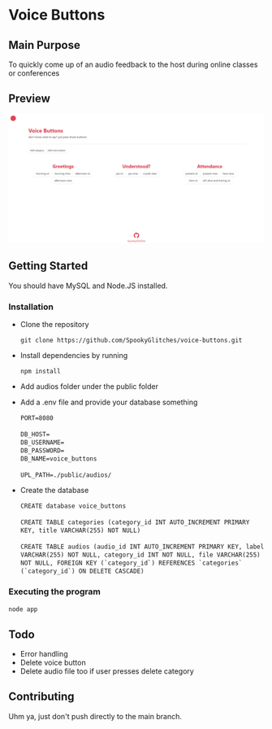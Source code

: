 # Voice Buttons

## Main Purpose

To quickly come up of an audio feedback to the host during online classes or conferences 

## Preview 

![](public/images/preview.png)

## Getting Started

You should have MySQL and Node.JS installed.

### Installation

* Clone the repository  
    ```
    git clone https://github.com/SpookyGlitches/voice-buttons.git
    ```

* Install dependencies by running
    ```
    npm install
    ```
* Add audios folder under the public folder
* Add a .env file and provide your database something
    ```
    PORT=8080

    DB_HOST=
    DB_USERNAME=
    DB_PASSWORD=
    DB_NAME=voice_buttons

    UPL_PATH=./public/audios/
    ```
* Create the database
    ```
    CREATE database voice_buttons

    CREATE TABLE categories (category_id INT AUTO_INCREMENT PRIMARY KEY, title VARCHAR(255) NOT NULL)

    CREATE TABLE audios (audio_id INT AUTO_INCREMENT PRIMARY KEY, label VARCHAR(255) NOT NULL, category_id INT NOT NULL, file VARCHAR(255) NOT NULL, FOREIGN KEY (`category_id`) REFERENCES `categories` (`category_id`) ON DELETE CASCADE) 
    ```



### Executing the program

```
node app
```

## Todo

* Error handling
* Delete voice button 
* Delete audio file too if user presses delete category

## Contributing

Uhm ya, just don't push directly to the main branch. 
